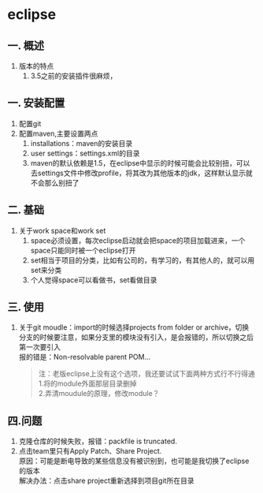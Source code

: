# eclipse
## 一. 概述
1. 版本的特点
    1. 3.5之前的安装插件很麻烦，
## 一. 安装配置
1. 配置git
2. 配置maven,主要设置两点
    1. installations：maven的安装目录
    2. user settings：settings.xml的目录
    3. maven的默认依赖是1.5，在eclipse中显示的时候可能会比较别扭，可以去settings文件中修改profile，将其改为其他版本的jdk，这样默认显示就不会那么别扭了
## 二. 基础
1. 关于work space和work set
    1. space必须设置，每次eclipse启动就会把space的项目加载进来，一个space只能同时被一个eclipse打开
    2. set相当于项目的分类，比如有公司的，有学习的，有其他人的，就可以用set来分类
    3. 个人觉得space可以看做书，set看做目录

## 三. 使用
1. 关于git moudle：import的时候选择projects from folder or archive，切换分支的时候要注意，如果分支里的模块没有引入，是会报错的，所以切换之后第一次要引入  
报的错是：Non-resolvable parent POM...
    >注：老版eclipse上没有这个选项，我还要试试下面两种方式行不行得通  
    1.将的module外面那层目录删掉  
    2.弄清moudule的原理，修改module？
## 四.问题
1. 克隆仓库的时候失败，报错：packfile is truncated.  
2. 点击team里只有Apply Patch、Share Project.  
原因：可能是断电导致的某些信息没有被识别到，也可能是我切换了eclipse的版本  
解决办法：点击share project重新选择到项目git所在目录
